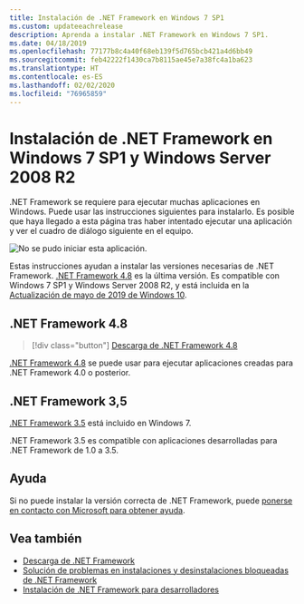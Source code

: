 ```yaml
---
title: Instalación de .NET Framework en Windows 7 SP1
ms.custom: updateeachrelease
description: Aprenda a instalar .NET Framework en Windows 7 SP1.
ms.date: 04/18/2019
ms.openlocfilehash: 77177b8c4a40f68eb139f5d765bcb421a4d6bb49
ms.sourcegitcommit: feb42222f1430ca7b8115ae45e7a38fc4a1ba623
ms.translationtype: HT
ms.contentlocale: es-ES
ms.lasthandoff: 02/02/2020
ms.locfileid: "76965859"
---
```

# <a name="install-the-net-framework-on-windows-7-sp1-and-windows-server-2008-r2"></a>Instalación de .NET Framework en Windows 7 SP1 y Windows Server 2008 R2

.NET Framework se requiere para ejecutar muchas aplicaciones en Windows. Puede usar las instrucciones siguientes para instalarlo. Es posible que haya llegado a esta página tras haber intentado ejecutar una aplicación y ver el cuadro de diálogo siguiente en el equipo.

![No se pudo iniciar esta aplicación.](./media/this-application-could-not-be-started.png)

Estas instrucciones ayudan a instalar las versiones necesarias de .NET Framework. [.NET Framework 4.8](https://github.com/Microsoft/dotnet/tree/master/releases/net48) es la última versión. Es compatible con Windows 7 SP1 y Windows Server 2008 R2, y está incluida en la [Actualización de mayo de 2019 de Windows 10](https://support.microsoft.com/help/4028685/windows-10-get-the-update).

## <a name="net-framework-48"></a>.NET Framework 4.8

> [!div class="button"]
> [Descarga de .NET Framework 4.8](https://dotnet.microsoft.com/download/dotnet-framework/net48)

[.NET Framework 4.8](https://github.com/Microsoft/dotnet/tree/master/releases/net48) se puede usar para ejecutar aplicaciones creadas para .NET Framework 4.0 o posterior.

## <a name="net-framework-35"></a>.NET Framework 3,5

[.NET Framework 3.5](https://dotnet.microsoft.com/download/dotnet-framework/net35-sp1) está incluido en Windows 7.

.NET Framework 3.5 es compatible con aplicaciones desarrolladas para .NET Framework de 1.0 a 3.5.

## <a name="help"></a>Ayuda

Si no puede instalar la versión correcta de .NET Framework, puede [ponerse en contacto con Microsoft para obtener ayuda](mailto:dotnet-install-help@service.microsoft.com?subject=Install-Help).

## <a name="see-also"></a>Vea también

- [Descarga de .NET Framework](https://dotnet.microsoft.com/download)
- [Solución de problemas en instalaciones y desinstalaciones bloqueadas de .NET Framework](troubleshoot-blocked-installations-and-uninstallations.md)
- [Instalación de .NET Framework para desarrolladores](guide-for-developers.md)
